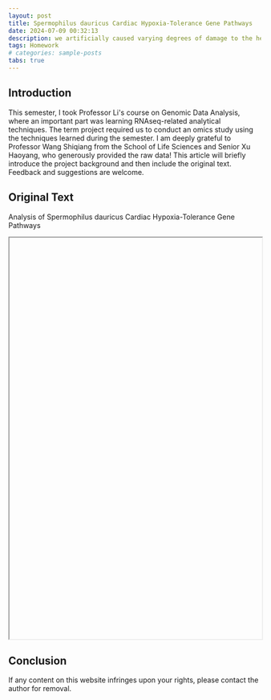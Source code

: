 ```yaml
---
layout: post
title: Spermophilus dauricus Cardiac Hypoxia-Tolerance Gene Pathways
date: 2024-07-09 00:32:13
description: we artificially caused varying degrees of damage to the heart of Spermophilus dauricus through surgery, performed RNA sequencing on the cells in the damaged area, and then analyzed the differences in gene expression.
tags: Homework
# categories: sample-posts
tabs: true
---
```

## Introduction
This semester, I took Professor Li's course on Genomic Data Analysis, where an important part was learning RNAseq-related analytical techniques. The term project required us to conduct an omics study using the techniques learned during the semester. I am deeply grateful to Professor Wang Shiqiang from the School of Life Sciences and Senior Xu Haoyang, who generously provided the raw data! This article will briefly introduce the project background and then include the original text. Feedback and suggestions are welcome.

## Original Text
Analysis of Spermophilus dauricus Cardiac Hypoxia-Tolerance Gene Pathways
<!DOCTYPE html>
<html lang="en">
<head>
    <meta charset="UTF-8">
    <meta name="viewport" content="width=device-width, initial-scale=1.0">
    <title>PDF Embed Example</title>
</head>
<body>
    <iframe id="pdf-frame" width="100%" height="800px"></iframe>
    <script>
        document.getElementById('pdf-frame').src = '/assets/pdf/genomics-3.pdf';
    </script>
</body>
</html>





## Conclusion
If any content on this website infringes upon your rights, please contact the author for removal.